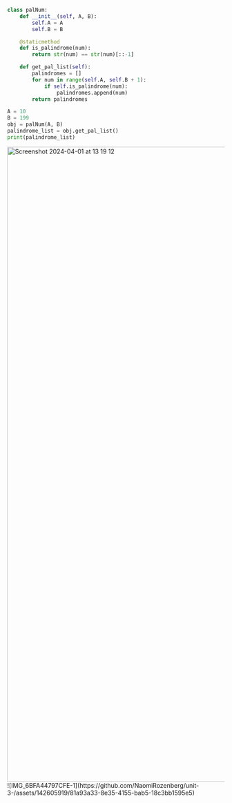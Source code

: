 ```py
class palNum:
    def __init__(self, A, B):
        self.A = A
        self.B = B

    @staticmethod
    def is_palindrome(num):
        return str(num) == str(num)[::-1]

    def get_pal_list(self):
        palindromes = []
        for num in range(self.A, self.B + 1):
            if self.is_palindrome(num):
                palindromes.append(num)
        return palindromes

A = 10
B = 199
obj = palNum(A, B)
palindrome_list = obj.get_pal_list()
print(palindrome_list)
```

<img width="1470" alt="Screenshot 2024-04-01 at 13 19 12" src="https://github.com/NaomiRozenberg/unit-3-/assets/142605919/7501fcf2-256d-4477-bbfe-fb81d158cb93">
![IMG_6BFA44797CFE-1](https://github.com/NaomiRozenberg/unit-3-/assets/142605919/81a93a33-8e35-4155-bab5-18c3bb1595e5)
